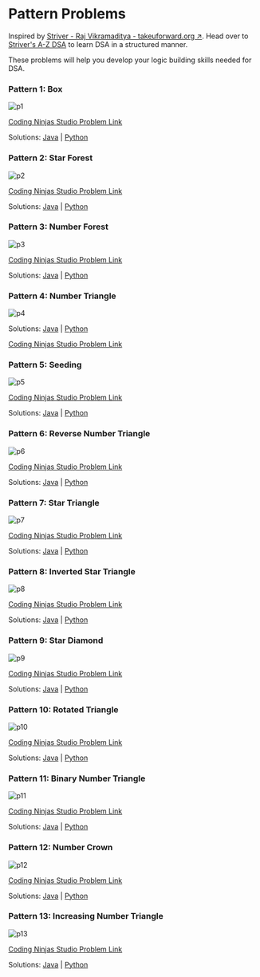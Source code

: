 # Pattern Problems
Inspired by [Striver - Raj Vikramaditya - takeuforward.org ↗️](https://takeuforward.org/). Head over to [Striver's A-Z DSA](https://takeuforward.org/strivers-a2z-dsa-course/strivers-a2z-dsa-course-sheet-2/) to learn DSA in a structured manner.

These problems will help you develop your logic building skills needed for DSA.

### Pattern 1: Box

![p1](https://takeuforward.org/wp-content/uploads/2022/08/P1.png)

[Coding Ninjas Studio Problem Link](https://www.codingninjas.com/studio/problems/n-forest_6570177?utm_source=youtube&utm_medium=affiliate&utm_campaign=striver_patternproblems)

Solutions: [Java](https://github.com/uzayr-iqbal-hamid/pattern-problems/blob/main/01%20-%20Pattern%201%3A%20Box) | [Python]()

### Pattern 2: Star Forest

![p2](https://takeuforward.org/wp-content/uploads/2022/08/P2.png)

[Coding Ninjas Studio Problem Link](https://www.codingninjas.com/studio/problems/n-2-forest_6570178?utm_source=youtube&utm_medium=affiliate&utm_campaign=striver_patternproblems)

Solutions: [Java](https://github.com/uzayr-iqbal-hamid/pattern-problems/blob/main/02%20-%20Pattern%202%3A%20Star%20Forest) | [Python]()

### Pattern 3: Number Forest

![p3](https://takeuforward.org/wp-content/uploads/2022/08/P3.png)

[Coding Ninjas Studio Problem Link](https://www.codingninjas.com/studio/problems/n-triangles_6573689?utm_source=youtube&utm_medium=affiliate&utm_campaign=striver_patternproblems)

Solutions: [Java](https://github.com/uzayr-iqbal-hamid/pattern-problems/blob/main/03%20-%20Pattern%203%3A%20Number%20Forest) | [Python]()

### Pattern 4: Number Triangle

![p4](https://takeuforward.org/wp-content/uploads/2022/08/P4.png)

Solutions: [Java](https://github.com/uzayr-iqbal-hamid/pattern-problems/blob/main/04%20-%20Pattern%204%3A%20Number%20Triangle) | [Python]()

[Coding Ninjas Studio Problem Link](https://www.codingninjas.com/studio/problems/triangle_6573690?utm_source=youtube&utm_medium=affiliate&utm_campaign=striver_patternproblems)

### Pattern 5: Seeding

![p5](https://takeuforward.org/wp-content/uploads/2022/08/P5.png)

[Coding Ninjas Studio Problem Link](https://www.codingninjas.com/studio/problems/seeding_6581892?utm_source=youtube&utm_medium=affiliate&utm_campaign=striver_patternproblems)

Solutions: [Java](https://github.com/uzayr-iqbal-hamid/pattern-problems/blob/main/05%20-%20Pattern%205%3A%20Seeding) | [Python]()

### Pattern 6: Reverse Number Triangle

![p6](https://takeuforward.org/wp-content/uploads/2022/08/P6.png)

[Coding Ninjas Studio Problem Link](https://www.codingninjas.com/studio/problems/reverse-number-triangle_6581889?utm_source=youtube&utm_medium=affiliate&utm_campaign=striver_patternproblems)

Solutions: [Java](https://github.com/uzayr-iqbal-hamid/pattern-problems/blob/main/06%20-%20Pattern%206%3A%20Reverse%20Number%20Triangle) | [Python]()

### Pattern 7: Star Triangle

![p7](https://takeuforward.org/wp-content/uploads/2022/08/P7.png)

[Coding Ninjas Studio Problem Link](https://www.codingninjas.com/studio/problems/star-triangle_6573671?utm_source=youtube&utm_medium=affiliate&utm_campaign=striver_patternproblems)

Solutions: [Java](https://github.com/uzayr-iqbal-hamid/pattern-problems/blob/main/07%20-%20Pattern%207%3A%20Star%20Triangle) | [Python]()

### Pattern 8: Inverted Star Triangle

![p8](https://takeuforward.org/wp-content/uploads/2022/08/P8.png)

[Coding Ninjas Studio Problem Link](https://www.codingninjas.com/studio/problems/reverse-star-triangle_6573685?utm_source=youtube&utm_medium=affiliate&utm_campaign=striver_patternproblems)

Solutions: [Java](https://github.com/uzayr-iqbal-hamid/pattern-problems/blob/main/08%20-%20Pattern%208%3A%20Inverted%20Star%20Triangle) | [Python]()

### Pattern 9: Star Diamond

![p9](https://takeuforward.org/wp-content/uploads/2022/08/P9.png)

[Coding Ninjas Studio Problem Link](https://www.codingninjas.com/studio/problems/star-diamond_6573686?utm_source=youtube&utm_medium=affiliate&utm_campaign=striver_patternproblems)

Solutions: [Java](https://github.com/uzayr-iqbal-hamid/pattern-problems/blob/main/09%20-%20Pattern%209%3A%20Start%20Diamond) | [Python]()

### Pattern 10: Rotated Triangle

![p10](https://takeuforward.org/wp-content/uploads/2022/08/P10.png)

[Coding Ninjas Studio Problem Link](https://www.codingninjas.com/studio/problems/rotated-triangle_6573688?utm_source=youtube&utm_medium=affiliate&utm_campaign=striver_patternproblems)

Solutions: [Java](https://github.com/uzayr-iqbal-hamid/pattern-problems/blob/main/10%20-%20Pattern%2010:%20Rotated%20Triangle) | [Python]()

### Pattern 11: Binary Number Triangle

![p11](https://takeuforward.org/wp-content/uploads/2022/08/P11.png)

[Coding Ninjas Studio Problem Link](https://www.codingninjas.com/studio/problems/binary-number-triangle_6581890?utm_source=youtube&utm_medium=affiliate&utm_campaign=striver_patternproblems)

Solutions: [Java](https://github.com/uzayr-iqbal-hamid/pattern-problems/blob/main/11%20-%20Pattern%2011%3A%20Binary%20Number%20Triangle) | [Python]()

### Pattern 12: Number Crown

![p12](https://takeuforward.org/wp-content/uploads/2022/08/P12.png)

[Coding Ninjas Studio Problem Link](https://www.codingninjas.com/studio/problems/number-crown_6581894?utm_source=youtube&utm_medium=affiliate&utm_campaign=striver_patternproblems)

Solutions: [Java](https://github.com/uzayr-iqbal-hamid/pattern-problems/blob/main/12%20-%20Pattern%2012%3A%20Number%20Crown) | [Python]()

### Pattern 13: Increasing Number Triangle

![p13](https://takeuforward.org/wp-content/uploads/2022/08/P13.png)

[Coding Ninjas Studio Problem Link](https://www.codingninjas.com/studio/problems/increasing-number-triangle_6581893?utm_source=youtube&utm_medium=affiliate&utm_campaign=striver_patternproblems)

Solutions: [Java](https://github.com/uzayr-iqbal-hamid/pattern-problems/blob/main/13%20-%20Pattern%2013%3A%20Increasing%20Number%20Triangle) | [Python]()


